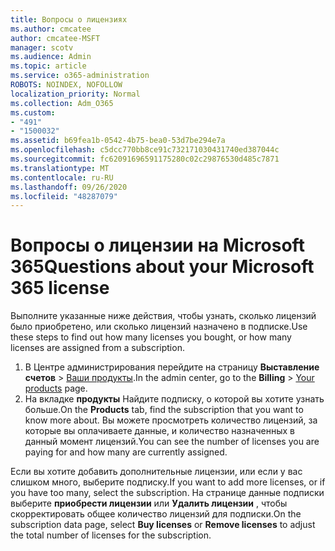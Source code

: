 ```yaml
---
title: Вопросы о лицензиях
ms.author: cmcatee
author: cmcatee-MSFT
manager: scotv
ms.audience: Admin
ms.topic: article
ms.service: o365-administration
ROBOTS: NOINDEX, NOFOLLOW
localization_priority: Normal
ms.collection: Adm_O365
ms.custom:
- "491"
- "1500032"
ms.assetid: b69fea1b-0542-4b75-bea0-53d7be294e7a
ms.openlocfilehash: c5dcc770bb8ce91c732171030431740ed387044c
ms.sourcegitcommit: fc62091696591175280c02c29876530d485c7871
ms.translationtype: MT
ms.contentlocale: ru-RU
ms.lasthandoff: 09/26/2020
ms.locfileid: "48287079"
---
```

# <a name="questions-about-your-microsoft-365-license"></a><span data-ttu-id="055c5-102">Вопросы о лицензии на Microsoft 365</span><span class="sxs-lookup"><span data-stu-id="055c5-102">Questions about your Microsoft 365 license</span></span>

<span data-ttu-id="055c5-103">Выполните указанные ниже действия, чтобы узнать, сколько лицензий было приобретено, или сколько лицензий назначено в подписке.</span><span class="sxs-lookup"><span data-stu-id="055c5-103">Use these steps to find out how many licenses you bought, or how many licenses are assigned from a subscription.</span></span>
  
1. <span data-ttu-id="055c5-104">В Центре администрирования перейдите на страницу **Выставление счетов** \> [Ваши продукты](https://go.microsoft.com/fwlink/p/?linkid=842054).</span><span class="sxs-lookup"><span data-stu-id="055c5-104">In the admin center, go to the **Billing** \> [Your products](https://go.microsoft.com/fwlink/p/?linkid=842054) page.</span></span>
2. <span data-ttu-id="055c5-105">На вкладке **продукты** Найдите подписку, о которой вы хотите узнать больше.</span><span class="sxs-lookup"><span data-stu-id="055c5-105">On the **Products** tab, find the subscription that you want to know more about.</span></span> <span data-ttu-id="055c5-106">Вы можете просмотреть количество лицензий, за которые вы оплачиваете данные, и количество назначенных в данный момент лицензий.</span><span class="sxs-lookup"><span data-stu-id="055c5-106">You can see the number of licenses you are paying for and how many are currently assigned.</span></span>

<span data-ttu-id="055c5-107">Если вы хотите добавить дополнительные лицензии, или если у вас слишком много, выберите подписку.</span><span class="sxs-lookup"><span data-stu-id="055c5-107">If you want to add more licenses, or if you have too many, select the subscription.</span></span> <span data-ttu-id="055c5-108">На странице данные подписки выберите **приобрести лицензии** или **Удалить лицензии** , чтобы скорректировать общее количество лицензий для подписки.</span><span class="sxs-lookup"><span data-stu-id="055c5-108">On the subscription data page, select **Buy licenses** or **Remove licenses** to adjust the total number of licenses for the subscription.</span></span>